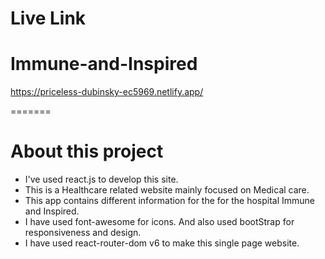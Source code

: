 # Live Link
# Immune-and-Inspired
https://priceless-dubinsky-ec5969.netlify.app/


=======
# About this project
* I've used react.js to develop  this site.
* This is a Healthcare related website mainly focused on Medical care.
* This app contains different information for the for the hospital Immune and Inspired.
* I have used font-awesome for icons. And also used bootStrap for responsiveness and design.
* I have used react-router-dom v6 to make this single page website.

